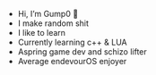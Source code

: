 - Hi, I’m Gump0 👋
- I make random shit
- I like to learn
- Currently learning c++ & LUA
- Aspring game dev and schizo lifter
- Average endevourOS enjoyer

<!---
Gump0/Gump0 is a ✨ special ✨ repository because its `README.md` (this file) appears on your GitHub profile.
You can click the Preview link to take a look at your changes.
--->

